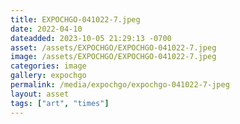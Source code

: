 ```yaml
---
title: EXPOCHGO-041022-7.jpeg
date: 2022-04-10
dateadded: 2023-10-05 21:29:13 -0700
asset: /assets/EXPOCHGO/EXPOCHGO-041022-7.jpeg
image: /assets/EXPOCHGO/EXPOCHGO-041022-7.jpeg
categories: image
gallery: expochgo
permalink: /media/expochgo/expochgo-041022-7-jpeg
layout: asset
tags: ["art", "times"]
--- 
```

